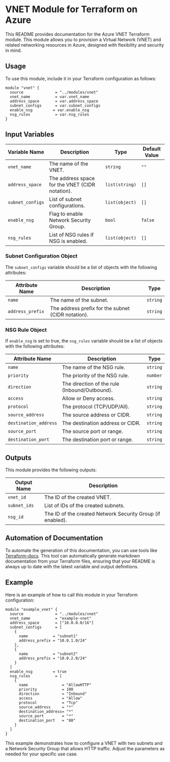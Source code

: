 # VNET Module for Terraform on Azure

This README provides documentation for the Azure VNET Terraform module. This module allows you to provision a Virtual Network (VNET) and related networking resources in Azure, designed with flexibility and security in mind.

## Usage

To use this module, include it in your Terraform configuration as follows:

```hcl
module "vnet" {
  source              = "../modules/vnet"
  vnet_name           = var.vnet_name
  address_space       = var.address_space
  subnet_configs      = var.subnet_configs
  enable_nsg         = var.enable_nsg
  nsg_rules           = var.nsg_rules
}
```

## Input Variables

| Variable Name       | Description                                           | Type           | Default Value |
|---------------------|-------------------------------------------------------|----------------|---------------|
| `vnet_name`         | The name of the VNET.                                | `string`       | `""`          |
| `address_space`     | The address space for the VNET (CIDR notation).     | `list(string)` | `[]`          |
| `subnet_configs`    | List of subnet configurations.                        | `list(object)` | `[]`          |
| `enable_nsg`        | Flag to enable Network Security Group.                | `bool`         | `false`       |
| `nsg_rules`         | List of NSG rules if NSG is enabled.                 | `list(object)` | `[]`          |

### Subnet Configuration Object

The `subnet_configs` variable should be a list of objects with the following attributes:

| Attribute Name      | Description                                           | Type           |
|---------------------|-------------------------------------------------------|----------------|
| `name`              | The name of the subnet.                              | `string`       |
| `address_prefix`    | The address prefix for the subnet (CIDR notation).  | `string`       |

### NSG Rule Object

If `enable_nsg` is set to true, the `nsg_rules` variable should be a list of objects with the following attributes:

| Attribute Name      | Description                                           | Type           |
|---------------------|-------------------------------------------------------|----------------|
| `name`              | The name of the NSG rule.                            | `string`       |
| `priority`          | The priority of the NSG rule.                        | `number`       |
| `direction`         | The direction of the rule (Inbound/Outbound).       | `string`       |
| `access`            | Allow or Deny access.                                | `string`       |
| `protocol`          | The protocol (TCP/UDP/All).                          | `string`       |
| `source_address`    | The source address or CIDR.                          | `string`       |
| `destination_address`| The destination address or CIDR.                    | `string`       |
| `source_port`       | The source port or range.                            | `string`       |
| `destination_port`  | The destination port or range.                       | `string`       |

## Outputs

This module provides the following outputs:

| Output Name         | Description                                           |
|---------------------|-------------------------------------------------------|
| `vnet_id`           | The ID of the created VNET.                          |
| `subnet_ids`        | List of IDs of the created subnets.                  |
| `nsg_id`            | The ID of the created Network Security Group (if enabled). |

## Automation of Documentation

To automate the generation of this documentation, you can use tools like [Terraform-docs](https://github.com/terraform-docs/terraform-docs). This tool can automatically generate markdown documentation from your Terraform files, ensuring that your README is always up to date with the latest variable and output definitions.

## Example

Here is an example of how to call this module in your Terraform configuration:

```hcl
module "example_vnet" {
  source              = "../modules/vnet"
  vnet_name           = "example-vnet"
  address_space       = ["10.0.0.0/16"]
  subnet_configs      = [
    {
      name           = "subnet1"
      address_prefix = "10.0.1.0/24"
    },
    {
      name           = "subnet2"
      address_prefix = "10.0.2.0/24"
    }
  ]
  enable_nsg         = true
  nsg_rules           = [
    {
      name               = "AllowHTTP"
      priority           = 100
      direction          = "Inbound"
      access             = "Allow"
      protocol           = "Tcp"
      source_address     = "*"
      destination_address= "*"
      source_port        = "*"
      destination_port   = "80"
    }
  ]
}
```

This example demonstrates how to configure a VNET with two subnets and a Network Security Group that allows HTTP traffic. Adjust the parameters as needed for your specific use case.